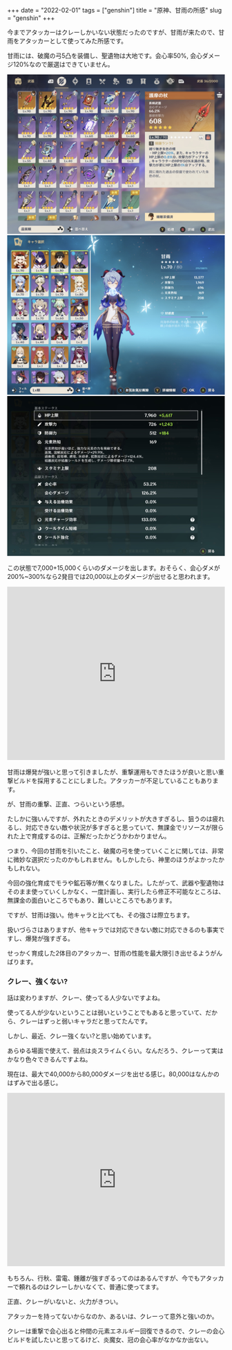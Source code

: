 +++
date = "2022-02-01"
tags = ["genshin"]
title = "原神、甘雨の所感"
slug = "genshin"
+++

今までアタッカーはクレーしかいない状態だったのですが、甘雨が来たので、甘雨をアタッカーとして使ってみた所感です。

甘雨には、破魔の弓5凸を装備し、聖遺物は大地です。会心率50%, 会心ダメージ120%なので厳選はできていません。

![](https://raw.githubusercontent.com/syui/img/master/other/genshin_20220201_0001.jpg)
![](https://raw.githubusercontent.com/syui/img/master/other/genshin_20220201_0002.jpg)
![](https://raw.githubusercontent.com/syui/img/master/other/genshin_20220201_0003.jpg)

この状態で7,000+15,000くらいのダメージを出します。おそらく、会心ダメが200%~300%なら2発目では20,000以上のダメージが出せると思われます。

<iframe width="100%" height="400" src="https://www.youtube.com/embed/J1mKi8uFb90" frameborder="0" allow="autoplay; encrypted-media" allowfullscreen></iframe>

甘雨は爆発が強いと思って引きましたが、重撃運用もできたほうが良いと思い重撃ビルドを採用することにしました。アタッカーが不足していることもあります。

が、甘雨の重撃、正直、つらいという感想。

たしかに強いんですが、外れたときのデメリットが大きすぎるし、狙うのは疲れるし、対応できない敵や状況が多すぎると思っていて、無課金でリソースが限られた上で育成するのは、正解だったかどうかわかりません。

つまり、今回の甘雨を引いたこと、破魔の弓を使っていくことに関しては、非常に微妙な選択だったのかもしれません。もしかしたら、神里のほうがよかったかもしれない。

今回の強化育成でモラや鉱石等が無くなりました。したがって、武器や聖遺物はそのまま使っていくしかなく、一度計画し、実行したら修正不可能なところは、無課金の面白いところでもあり、難しいところでもあります。

ですが、甘雨は強い。他キャラと比べても、その強さは際立ちます。

扱いづらさはありますが、他キャラでは対応できない敵に対応できるのも事実ですし、爆発が強すぎる。

せっかく育成した2体目のアタッカー、甘雨の性能を最大限引き出せるようがんばります。

### クレー、強くない?

話は変わりますが、クレー、使ってる人少ないですよね。

使ってる人が少ないということは弱いということでもあると思っていて、だから、クレーはずっと弱いキャラだと思ってたんです。

しかし、最近、クレー強くない?と思い始めています。

あらゆる場面で使えて、弱点は炎スライムくらい。なんだろう、クレーって実はかなり色々できるんですよね。

現在は、最大で40,000から80,000ダメージを出せる感じ。80,000はなんかのはずみで出る感じ。

<iframe width="100%" height="400" src="https://www.youtube.com/embed/9pJPXPyuJmc" frameborder="0" allow="autoplay; encrypted-media" allowfullscreen></iframe>

もちろん、行秋、雷電、鍾離が強すぎるってのはあるんですが、今でもアタッカーで頼れるのはクレーしかいなくて、普通に使ってます。

正直、クレーがいないと、火力がきつい。

アタッカーを持ってないからなのか、あるいは、クレーって意外と強いのか。

クレーは重撃で会心出ると仲間の元素エネルギー回復できるので、クレーの会心ビルドを試したいと思ってるけど、炎魔女、冠の会心率がなかなか出ない。


